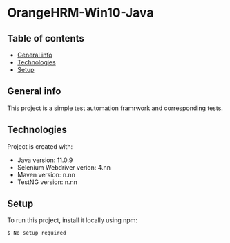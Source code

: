 # OrangeHRM-Win10-Java

## Table of contents
* [General info](#general-info)
* [Technologies](#technologies)
* [Setup](#setup)

## General info
This project is a simple test automation framrwork and corresponding tests.
	
## Technologies
Project is created with:
* Java version: 11.0.9
* Selenium Webdriver verion: 4.nn
* Maven version: n.nn
* TestNG version: n.nn
	
## Setup
To run this project, install it locally using npm:

```
$ No setup required
```
